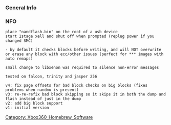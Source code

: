 ### General Info

### NFO

    place "nandflash.bin" on the root of a usb device
    start 2stage xell and shut off when prompted (replug power if you changed SMC)

    - by default it checks blocks before writing, and will NOT overwrite or erase any block with ecc/other issues (perfect for *** images with auto remaps)

    small change to libxenon was required to silence non-error messages

    tested on falcon, trinity and jasper 256

    v4: fix page offsets for bad block checks on big blocks (fixes problems when nandmu is present)
    v3: re-re-refix bad block skipping so it skips it in both the dump and flash instead of just in the dump
    v2: add big block support
    v1: initial version

[Category: Xbox360_Homebrew_Software](Category_Xbox360_Homebrew_Software)

